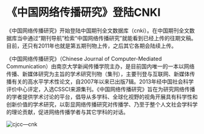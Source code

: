 

# 《中国网络传播研究》登陆CNKI

《中国网络传播研究》开始登陆中国期刊全文数据库（cnki）。在中国期刊全文数据库当中通过“期刊导航”检索“中国网络传播研究”就能看到已经上传的往期文稿。目前，还只有2011年也就是第五期刊物上传，之后其它各期会陆续上传。

《中国网络传播研究》（Chinese Journal of Computer-Mediated Communication）由南京大学新闻传播学院主办，是目前国内唯一的一本以网络传播、新媒体研究为主旨的学术研究刊物（集刊），主要刊登与互联网、新媒体传播有关的高水平学术性论文，自2007年以来已出版7辑。2013年经中国社会科学评价中心评定，入选CSSCI来源集刊。《中国网络传播研究》旨在为研究网络传播的学者提供学术讨论的平台，倡导从多学科、全球化视野的视角开展具有科学性和创新价值的学术研究，以彰显网络传播研究对传播学、乃至于整个人文社会学科学的理论贡献，促进网络传播学者与其它学科的对话。

![cjcc—cnk](:8089/wp-content/uploads/2015/10/cjcc—cnk.jpg)
